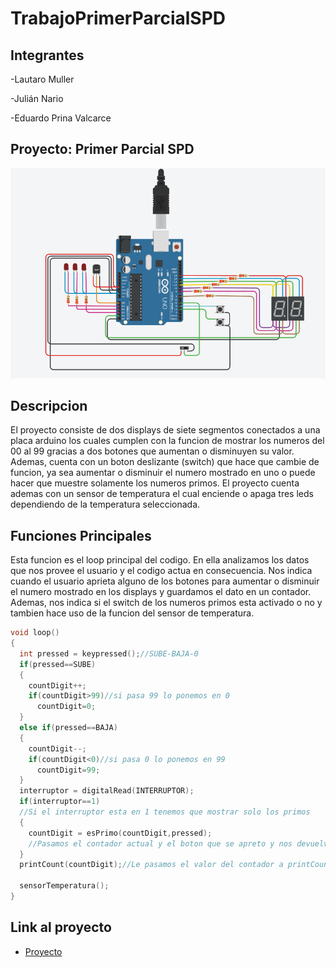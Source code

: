 # TrabajoPrimerParcialSPD
## Integrantes
-Lautaro Muller

-Julián Nario

-Eduardo Prina Valcarce
## Proyecto: Primer Parcial SPD
![Tinkercad](https://github.com/EduardoValcarce/TrabajoPrimerParcialSPD/blob/19f5b60005a732311d3d2505ae2bd3239108108d/Imagenes/ProyectoSPD.PNG)
## Descripcion
El proyecto consiste de dos displays de siete segmentos conectados a una placa arduino los cuales cumplen con la funcion de mostrar los numeros del 00 al 99 gracias a dos botones que aumentan o disminuyen su valor. Ademas, cuenta con un boton deslizante (switch) que hace que cambie de funcion, ya sea aumentar o disminuir el numero mostrado en uno o puede hacer que muestre solamente los numeros primos. El proyecto cuenta ademas con un sensor de temperatura el cual enciende o apaga tres leds dependiendo de la temperatura seleccionada.
## Funciones Principales
Esta funcion es el loop principal del codigo. En ella analizamos los datos que nos provee el usuario y el codigo actua en consecuencia. Nos indica cuando el usuario aprieta alguno de los botones para aumentar o disminuir el numero mostrado en los displays y guardamos el dato en un contador. Ademas, nos indica si el switch de los numeros primos esta activado o no y tambien hace uso de la funcion del sensor de temperatura.
~~~ C
void loop()
{
  int pressed = keypressed();//SUBE-BAJA-0
  if(pressed==SUBE)
  {
    countDigit++;
    if(countDigit>99)//si pasa 99 lo ponemos en 0
      countDigit=0;
  }
  else if(pressed==BAJA)
  {
    countDigit--;
    if(countDigit<0)//si pasa 0 lo ponemos en 99
      countDigit=99;
  }
  interruptor = digitalRead(INTERRUPTOR);
  if(interruptor==1)
  //Si el interruptor esta en 1 tenemos que mostrar solo los primos
  {
  	countDigit = esPrimo(countDigit,pressed);
    //Pasamos el contador actual y el boton que se apreto y nos devuelve el nuevo valor a mostrar
  }
  printCount(countDigit);//Le pasamos el valor del contador a printCount para que indique que mostrar

  sensorTemperatura();
}
~~~
## Link al proyecto
- [Proyecto](https://www.tinkercad.com/things/a064HU8mD1E)
